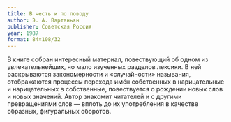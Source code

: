 ```yaml
---
title: В честь и по поводу
author: Э. А. Вартаньян
publisher: Советская Россия
year: 1987
format: 84×108/32
---
```


В книге собран интересный материал, повествующий об одном из увлекательнейших, но мало изученных разделов лексики. В ней раскрываются закономерности и «случайности» называния, отображаются процессы перехода имён собственных в нарицательные и нарицательных в собственные, повествуется о рождении новых слов и новых значений. Автор знакомит читателей и с другими превращениями слов — вплоть до их употребления в качестве образных, фигуральных оборотов.

